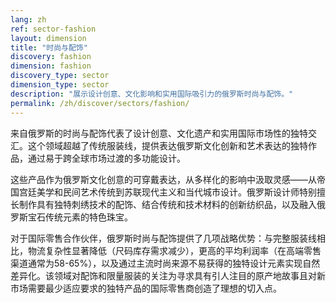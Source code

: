 ```yaml
---
lang: zh
ref: sector-fashion
layout: dimension
title: "时尚与配饰"
discovery: fashion
dimension: fashion
discovery_type: sector
dimension_type: sector
description: "展示设计创意、文化影响和实用国际吸引力的俄罗斯时尚与配饰。"
permalink: /zh/discover/sectors/fashion/
---
```


来自俄罗斯的时尚与配饰代表了设计创意、文化遗产和实用国际市场性的独特交汇。这个领域超越了传统服装线，提供表达俄罗斯文化创新和艺术表达的独特作品，通过易于跨全球市场过渡的多功能设计。

这些产品作为俄罗斯文化创意的可穿戴表达，从多样化的影响中汲取灵感——从帝国宫廷美学和民间艺术传统到苏联现代主义和当代城市设计。俄罗斯设计师特别擅长制作具有独特刺绣技术的配饰、结合传统和技术材料的创新纺织品，以及融入俄罗斯宝石传统元素的特色珠宝。

对于国际零售合作伙伴，俄罗斯时尚与配饰提供了几项战略优势：与完整服装线相比，物流复杂性显著降低（尺码库存需求减少），更高的平均利润率（在高端零售渠道通常为58-65%），以及通过主流时尚来源不易获得的独特设计元素实现自然差异化。该领域对配饰和限量服装的关注为寻求具有引人注目的原产地故事且对新市场需要最少适应要求的独特产品的国际零售商创造了理想的切入点。

